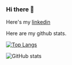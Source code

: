 ### Hi there 👋

Here's my [linkedin](https://www.linkedin.com/in/qifchen/)


Here are my github stats.

[![Top Langs](https://github-readme-stats.vercel.app/api/top-langs/?username=swordwielder&layout=compact)](https://github.com/swordwielder/github-readme-stats)


![GitHub stats](https://github-readme-stats.vercel.app/api?username=swordwielder&hide=issues&show_icons=true)

<!--
**swordwielder/swordwielder** is a ✨ _special_ ✨ repository because its `README.md` (this file) appears on your GitHub profile.

Here are some ideas to get you started:

- 🔭 I’m currently working on ...
- 🌱 I’m currently learning ...
- 👯 I’m looking to collaborate on ...
- 🤔 I’m looking for help with ...
- 💬 Ask me about ...
- 📫 How to reach me: ...
- 😄 Pronouns: ...
- ⚡ Fun fact: ...
-->
